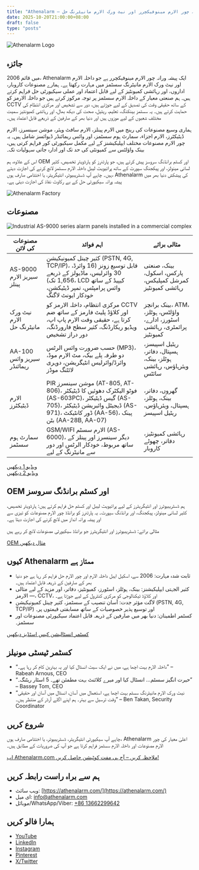 ```yaml
---
title: "Athenalarm – پیشہ ورانہ چور الارم مینوفیکچرر اور نیٹ ورک الارم مانیٹرنگ حل"
date: 2025-10-20T21:00:00+08:00
draft: false
type: "posts"
---
```


![Athenalarm Logo](https://athenalarm.com/wp-content/uploads/2025/05/athenalarm_home.png)

## جائزہ

2006 میں قائم، Athenalarm ایک پیشہ ورانہ چور الارم مینوفیکچرر ہے جو داخلہ الارم اور نیٹ ورک الارم مانیٹرنگ سسٹمز میں مہارت رکھتا ہے۔ ہمارے مصنوعات کاروبار، اداروں، اور رہائشی کمیونٹیز کے لیے قابل اعتماد اور عملی سیکیورٹی حل فراہم کرتے ہیں۔ ہم صنعتی معیار کے داخلہ الارم سسٹمز پر توجہ مرکوز کرتے ہیں جو داخلہ الارمز کو CCTV کے ساتھ حقیقی وقت کی تصدیق کے لیے جوڑتے ہیں، دور سے تشخیص اور مرکزی انتظام کی حمایت کرتے ہیں۔ یہ سسٹمز بینکنگ، تعلیم، ریٹیل، صحت کی دیکھ بھال، اور رہائشی کمیونٹیز سمیت مختلف شعبوں کے لیے موزوں ہیں اور دنیا بھر کے صارفین کے ذریعے قابل اعتماد ہیں۔

ہماری وسیع مصنوعات کی رینج میں الارم پینلز، الارم سافٹ ویئر، موشن سینسرز، الارم ڈیٹیکٹرز، الارم اجزاء، سمارٹ ہوم سسٹمز، اور وائس ریمائنڈر ڈیوائسز شامل ہیں۔ یہ چور الارم مصنوعات مختلف ایپلیکیشنز کے لیے مکمل سیکیورٹی کور فراہم کرتی ہیں، بینک واؤلٹس سے کمیونٹی کی حد تک اور ادارہ جاتی سہولیات تک۔

اس کے علاوہ، ہم OEM اور کسٹم برانڈنگ سروسز پیش کرتے ہیں، جو پارٹنرز کو ہارڈویئر تخصیص، کثیر لسانی مینولز، اور پیکجنگ سپورٹ کے ساتھ پرائیویٹ لیبل داخلہ الارم سسٹمز لانچ کرنے کی اجازت دیتے ہیں۔ چاہے آپ ڈسٹریبیوٹر، انٹیگریٹر، یا اختتامی صارف ہوں، Athenalarm کی پیشکش دنیا بھر میں پیشہ ورانہ سیکیورٹی حل کے بے رکاوٹ نفاذ کی اجازت دیتی ہے۔

![Athenalarm Factory](https://athenalarm.com/wp-content/uploads/2022/05/Athenalarm-factory-03-540.jpg)

## مصنوعات

![Industrial AS-9000 series alarm panels installed in a commercial complex](https://athenalarm.com/wp-content/uploads/2022/05/Athenalarm-burglar-alarms-1024.jpg)

| مصنوعات کی لائن | اہم فوائد | مثالی برائے |
|----------------|-----------|------------|
| AS-9000 سیریز الارم پینلز | کثیر چینل کمیونیکیشن (PSTN, 4G, TCP/IP)، قابل توسیع زونز (16 وائرڈ، 30 وائرلیس، ماڈیولز کے ذریعے 1,656 تک)، LCD کیپیڈ کے ساتھ وائس پرامپٹس، تمپر ڈیٹیکشن، خودکار ایونٹ لاگنگ | بینک، صنعتی پارکس، اسکول، کمرشل کمپلیکس، رہائشی کمیونٹیز |
| نیٹ ورک الارم مانیٹرنگ حل | مرکزی انتظام، داخلہ الارمز کو CCTV اور کلاؤڈ پلیٹ فارمز کے ساتھ ضم کرتا ہے، حقیقی وقت الارم پاپ اپ، ویڈیو ریکارڈنگ، کثیر سطح فارورڈنگ، دور دراز تشخیص | بینک برانچز، ATM، واؤلٹس، ہوٹلز، اسٹورز، ادارے، پرائمٹری، رہائشی کمیونٹیز |
| AA-100 سیریز وائس ریمائنڈر | حسب ضرورت وائس الرٹس (MP3)، دو طرفہ پلے بیک، مٹ الارم موڈ، وائرڈ/وائرلیس انٹیگریشن، دوہری لائٹنگ موڈز | ریٹیل اسپیسز، ہسپتال، دفاتر، ہوٹلز، بینک، ویئرہاؤس، رہائشی سائٹس |
| الارم ڈیٹیکٹرز | PIR موشن سینسرز (AT-805, AT-806)، فوٹو الیکٹرک دھوئیں کا ڈیٹیکٹر (AS-603PC)، گیس ڈیٹیکٹر (AS-705)، ڈیجیٹل وائبریشن ڈیٹیکٹر (AS-971)، ڈور کانٹیکٹ (AA-56)، پینک بٹن (AA-28B, AA-07) | گھروں، دفاتر، بینک، ہوٹلز، ہسپتال، ویئرہاؤس، ریٹیل اسپیسز |
| سمارٹ ہوم سسٹمز | GSM/WIFI الارم سسٹم (AS-6000)، دیگر سینسرز اور پینلز کے ساتھ مربوط، خودکار الرٹس اور دور سے مانیٹرنگ کے لیے | رہائشی کمیونٹیز، دفاتر، چھوٹے کاروبار |

[ویڈیو 1 دیکھیں](https://www.youtube.com/watch?v=fxNFCblKrTA)  
[ویڈیو 2 دیکھیں](https://www.youtube.com/watch?v=FouMQpGDZNk)

## OEM اور کسٹم برانڈنگ سروسز

ہم ڈسٹریبیوٹرز اور انٹیگریٹرز کے لیے پرائیویٹ لیبل اور کسٹم حل فراہم کرتے ہیں: ہارڈویئر تخصیص، کثیر لسانی مینولز، پیکجنگ، اور برانڈنگ سپورٹ۔ یہ پارٹنرز کو برانڈڈ چور الارم مصنوعات کو تیزی سے اور پیشہ ورانہ انداز میں لانچ کرنے کی اجازت دیتا ہے۔

مثالی برائے: ڈسٹریبیوٹرز اور انٹیگریٹرز جو برانڈڈ سیکیورٹی مصنوعات لانچ کر رہے ہیں

[OEM مثال دیکھیں](https://www.instagram.com/p/CTj0hpEjxJ0/)

## کیوں Athenalarm ممتاز ہے

- ثابت شدہ مہارت: 2006 سے، اسکیل ایبل داخلہ الارم اور چور الارم حل فراہم کر رہا ہے جو دنیا بھر کے صارفین کے ذریعہ قابل اعتماد ہیں۔  
- کثیر الجہتی ایپلیکیشنز: بینک، ہوٹلز، اسٹورز، کمیونٹیز، دفاتر، اور مزید کے لیے مثالی — الارمز، CCTV، اور کلاؤڈ ٹیکنالوجی کو مرکزی کنٹرول کے لیے جوڑتا ہے۔  
- لاگت مؤثر جدت: آسان تنصیب کے سسٹمز، کثیر چینل کمیونیکیشن (PSTN, 4G, TCP/IP) اور توسیع پذیر خصوصیات کے ساتھ مسابقتی قیمتوں پر۔  
- کسٹمر اطمینان: دنیا بھر میں صارفین کے ذریعہ قابل اعتماد سیکیورٹی مصنوعات اور سسٹمز۔

[کسٹمر انسٹالیشن کیس اسٹڈیز دیکھیں](https://www.instagram.com/p/DJ0VWautwqA/?img_index=2)

## کسٹمر ٹیسٹی مونیلز

- “داخلہ الارم بہت اچھا ہے، میں نے ایک سیٹ انسٹال کیا اور یہ بہترین کام کر رہا ہے۔” – Rabeah Arnous, CEO  
- “حیرت انگیز سسٹم… انسٹال کیا اور میرے کلائنٹ بہت مطمئن تھے۔ 5 اسٹار ریٹنگ۔” – Bassey Tom, CEO  
- “نیٹ ورک الارم مانیٹرنگ سسٹم بہت اچھا ہے، استعمال میں آسان، انسٹال میں آسان اور حقیقی وقت ترسیل سے بہتر۔ ہم اپنے اگلے آرڈر کے منتظر ہیں۔” – Ben Takan, Security Coordinator

## شروع کریں

چاہے آپ سیکیورٹی انٹیگریٹر، ڈسٹریبیوٹر، یا اختتامی صارف ہوں، Athenalarm اعلیٰ معیار کی چور الارم مصنوعات اور داخلہ الارم سسٹمز فراہم کرتا ہے جو آپ کی ضروریات کے مطابق ہیں۔

[اب Athenalarm.com ملاحظہ کریں – آج ہی مفت کوٹیشن حاصل کریں!](https://athenalarm.com/)

## ہم سے براہ راست رابطہ کریں

- ویب سائٹ: [https://athenalarm.com/](https://athenalarm.com/)  
- ای میل: [info@athenalarm.com](mailto:info@athenalarm.com)  
- موبائل/WhatsApp/Viber: [+86 13662299642](https://api.whatsapp.com/send?phone=8613662299642)

## ہمارا فالو کریں

- [YouTube](https://www.youtube.com/channel/UCP0_Wg3aylBn69eBIH2Fazg)  
- [LinkedIn](https://www.linkedin.com/company/athenalarm/)  
- [Instagram](https://www.instagram.com/athenalarm/)  
- [Pinterest](https://www.pinterest.com/athenalarm/)  
- [X/Twitter](https://x.com/Athenalarm)